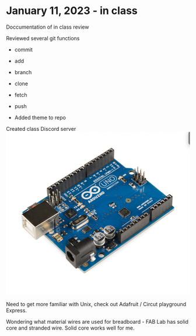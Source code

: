 # January 11, 2023 - in class

Doccumentation of in class review

Reviewed several git functions

- commit
- add
- branch
- clone
- fetch
- push

- Added theme to repo

Created class Discord server
![Photo of Arduino microcontroller](images/discord.png)

Need to get more familiar with Unix, check out Adafruit / Circut playground Express.

Wondering what material wires are used for breadboard - FAB Lab has solid core and stranded wire. Solid core works well for me.
